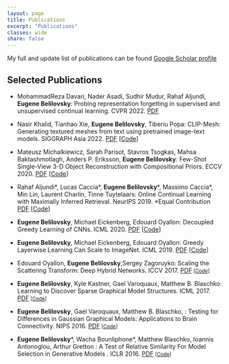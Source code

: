 ```yaml
---
layout: page
title: Publications
excerpt: "Publications"
classes: wide
share: false
---
```




My full and update list of publications can be found [Google Scholar profile](https://scholar.google.com/citations?user=CffJDoEAAAAJ&hl=en)

## Selected Publications

* MohammadReza Davari, Nader Asadi, Sudhir Mudur, Rahaf Aljundi, **Eugene Belilovsky**:
Probing representation forgetting in supervised and unsupervised continual learning. CVPR 2022. [PDF](https://openaccess.thecvf.com/content/CVPR2022/html/Davari_Probing_Representation_Forgetting_in_Supervised_and_Unsupervised_Continual_Learning_CVPR_2022_paper.html) 

* Nasir Khalid, Tianhao Xie, **Eugene Belilovsky**, Tiberiu Popa:
CLIP-Mesh: Generating textured meshes from text using pretrained image-text models. SIGGRAPH Asia 2022. [PDF](https://arxiv.org/abs/2203.13333) [[Code](https://www.nasir.lol/clipmesh)]

* Mateusz Michalkiewicz, Sarah Parisot, Stavros Tsogkas, Mahsa Baktashmotlagh, Anders P. Eriksson, **Eugene Belilovsky**:
Few-Shot Single-View 3-D Object Reconstruction with Compositional Priors. ECCV 2020. [PDF](https://arxiv.org/pdf/2004.06302.pdf) [[Code](https://github.com/JeremyFisher/few_shot_3dr)]

* Rahaf Aljundi\*, Lucas Caccia\*, **Eugene Belilovsky**\*, Massimo Caccia\*, Min Lin, Laurent Charlin, Tinne Tuytelaars: Online Continual Learning with Maximally Inferred Retrieval.  NeurIPS 2019. \*Equal Contribution [PDF](https://arxiv.org/abs/1908.04742) [[Code](https://github.com/optimass/Maximally_Interfered_Retrieval)]

* **Eugene Belilovsky**, Michael Eickenberg, Edouard Oyallon: Decoupled Greedy Learning of CNNs. ICML 2020. [PDF](https://arxiv.org/abs/1901.08164) [[Code](https://github.com/eugenium/DGL)]

* **Eugene Belilovsky**, Michael Eickenberg, Edouard Oyallon: Greedy Layerwise Learning Can Scale to ImageNet.  ICML 2019. [PDF](https://arxiv.org/pdf/1812.11446.pdf) [[Code](https://github.com/eugenium/layerCNN)]

* Edouard Oyallon, **Eugene Belilovsky**,Sergey Zagoruyko: Scaling the Scattering Transform: Deep Hybrid Networks. ICCV 2017. <i class="fa fa-file-pdf-o"></i> [PDF](https://arxiv.org/pdf/1703.08961.pdf)<small> [[Code](https://github.com/edouardoyallon/scalingscattering)]</small>

* **Eugene Belilovsky**, Kyle Kastner, Gael Varoquaux, Matthew B. Blaschko: Learning to Discover Sparse Graphical Model Structures. ICML 2017. <i class="fa fa-file-pdf-o"></i> [PDF](https://arxiv.org/pdf/1605.06359.pdf)<small> [[Code](https://github.com/eugenium/LearnGraphDiscovery)]</small>


* **Eugene Belilovsky**, Gael Varoquaux, Matthew B. Blaschko, : Testing for Differences in Gaussian Graphical Models: Applications to Brain Connectivity. NIPS 2016. <i class="fa fa-file-pdf-o"></i> [PDF](https://arxiv.org/pdf/1512.08643.pdf)<small> [[Code](https://github.com/eugenium/EdgeDifferenceTest)]</small>

* **Eugene Belilovsky**\*, Wacha Bounliphone\*, Matthew Blaschko, Ioannis Antonoglou, Arthur Gretton : A Test of Relative Similarity For Model Selection in Generative Models . ICLR 2016. <i class="fa fa-file-pdf-o"></i> [PDF](http://arxiv.org/pdf/1511.04581.pdf) <small>[[Code](https://github.com/eugenium/MMD)]</small>

